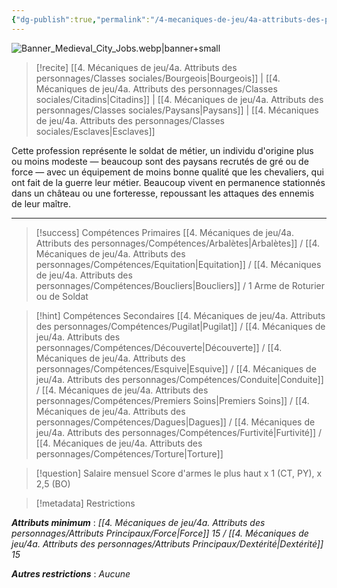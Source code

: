 ```yaml
---
{"dg-publish":true,"permalink":"/4-mecaniques-de-jeu/4a-attributs-des-personnages/metiers/soldat/"}
---
```


![Banner_Medieval_City_Jobs.webp|banner+small](/img/user/Z.%20Ressources/Banner_Medieval_City_Jobs.webp)

>[!recite] [[4. Mécaniques de jeu/4a. Attributs des personnages/Classes sociales/Bourgeois\|Bourgeois]] | [[4. Mécaniques de jeu/4a. Attributs des personnages/Classes sociales/Citadins\|Citadins]] | [[4. Mécaniques de jeu/4a. Attributs des personnages/Classes sociales/Paysans\|Paysans]] | [[4. Mécaniques de jeu/4a. Attributs des personnages/Classes sociales/Esclaves\|Esclaves]]

Cette profession représente le soldat de métier, un individu d'origine plus ou moins modeste — beaucoup sont des paysans recrutés de gré ou de force — avec un équipement de moins bonne qualité que les chevaliers, qui ont fait de la guerre leur métier. Beaucoup vivent en permanence stationnés dans un château ou une forteresse, repoussant les attaques des ennemis de leur maître.

---

>[!success] Compétences Primaires
> [[4. Mécaniques de jeu/4a. Attributs des personnages/Compétences/Arbalètes\|Arbalètes]] / [[4. Mécaniques de jeu/4a. Attributs des personnages/Compétences/Equitation\|Equitation]] / [[4. Mécaniques de jeu/4a. Attributs des personnages/Compétences/Boucliers\|Boucliers]] / 1 Arme de Roturier ou de Soldat

>[!hint] Compétences Secondaires
> [[4. Mécaniques de jeu/4a. Attributs des personnages/Compétences/Pugilat\|Pugilat]] / [[4. Mécaniques de jeu/4a. Attributs des personnages/Compétences/Découverte\|Découverte]] / [[4. Mécaniques de jeu/4a. Attributs des personnages/Compétences/Esquive\|Esquive]] / [[4. Mécaniques de jeu/4a. Attributs des personnages/Compétences/Conduite\|Conduite]] / [[4. Mécaniques de jeu/4a. Attributs des personnages/Compétences/Premiers Soins\|Premiers Soins]] / [[4. Mécaniques de jeu/4a. Attributs des personnages/Compétences/Dagues\|Dagues]] / [[4. Mécaniques de jeu/4a. Attributs des personnages/Compétences/Furtivité\|Furtivité]] / [[4. Mécaniques de jeu/4a. Attributs des personnages/Compétences/Torture\|Torture]]  

>[!question] Salaire mensuel 
> Score d'armes le plus haut x 1 (CT, PY), x 2,5 (BO)

>[!metadata] Restrictions

***Attributs minimum*** : *[[4. Mécaniques de jeu/4a. Attributs des personnages/Attributs Principaux/Force\|Force]] 15 / [[4. Mécaniques de jeu/4a. Attributs des personnages/Attributs Principaux/Dextérité\|Dextérité]] 15*

***Autres restrictions*** : *Aucune*


